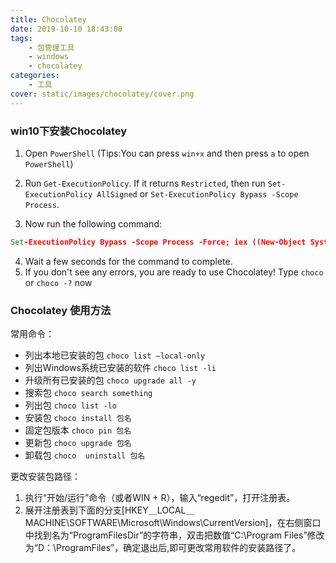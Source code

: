 ```yaml
---
title: Chocolatey
date: 2019-10-10 18:43:00
tags:
	- 包管理工具
	- windows
	- chocolatey
categories:
	- 工具
cover: static/images/chocolatey/cover.png
---
```


### win10下安装Chocolatey

1. Open `PowerShell` (Tips:You can press `win+x` and then press  `a` to open `PowerShell`)

2. Run `Get-ExecutionPolicy`. If it returns `Restricted`, then run `Set-ExecutionPolicy AllSigned` or `Set-ExecutionPolicy Bypass -Scope Process`.

3. Now run the following command:

```cmd
Set-ExecutionPolicy Bypass -Scope Process -Force; iex ((New-Object System.Net.WebClient).DownloadString('https://chocolatey.org/install.ps1'))
```

4. Wait a few seconds for the command to complete.
5. If you don't see any errors, you are ready to use Chocolatey! Type `choco` or `choco -?` now

### Chocolatey 使用方法

常用命令：

* 列出本地已安装的包 `choco list –local-only `
* 列出Windows系统已安装的软件 `choco list -li `
* 升级所有已安装的包 `choco upgrade all -y`
* 搜索包 `choco search something`
* 列出包 `choco list -lo`
* 安装包 `choco install 包名`
* 固定包版本 `choco pin 包名`
* 更新包 `choco upgrade 包名`
* 卸载包 `choco  uninstall 包名`

更改安装包路径：

1. 执行“开始/运行”命令（或者WIN + R），输入“regedit”，打开注册表。
2. 展开注册表到下面的分支[HKEY＿LOCAL＿MACHINE\SOFTWARE\Microsoft\Windows\CurrentVersion]，在右侧窗口中找到名为“ProgramFilesDir”的字符串，双击把数值“C:\Program Files”修改为“D：\ProgramFiles”，确定退出后,即可更改常用软件的安装路径了。

